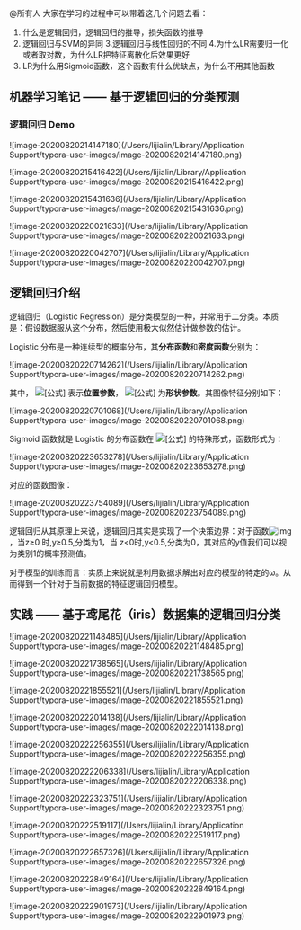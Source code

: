 @所有人
大家在学习的过程中可以带着这几个问题去看：

1. 什么是逻辑回归，逻辑回归的推导，损失函数的推导
2. 逻辑回归与SVM的异同
3.逻辑回归与线性回归的不同
4.为什么LR需要归一化或者取对数，为什么LR把特征离散化后效果更好
5. LR为什么用Sigmoid函数，这个函数有什么优缺点，为什么不用其他函数



## 机器学习笔记 —— 基于逻辑回归的分类预测

### 逻辑回归 Demo

![image-20200820214147180](/Users/lijialin/Library/Application Support/typora-user-images/image-20200820214147180.png)

![image-20200820215416422](/Users/lijialin/Library/Application Support/typora-user-images/image-20200820215416422.png)

![image-20200820215431636](/Users/lijialin/Library/Application Support/typora-user-images/image-20200820215431636.png)

![image-20200820220021633](/Users/lijialin/Library/Application Support/typora-user-images/image-20200820220021633.png)

![image-20200820220042707](/Users/lijialin/Library/Application Support/typora-user-images/image-20200820220042707.png)



## 逻辑回归介绍

逻辑回归（Logistic Regression）是分类模型的一种，并常用于二分类。本质是：假设数据服从这个分布，然后使用极大似然估计做参数的估计。

Logistic 分布是一种连续型的概率分布，其**分布函数**和**密度函数**分别为：

![image-20200820220714262](/Users/lijialin/Library/Application Support/typora-user-images/image-20200820220714262.png)

其中， ![[公式]](https://www.zhihu.com/equation?tex=%5Cmu) 表示**位置参数**， ![[公式]](https://www.zhihu.com/equation?tex=%5Cgamma%3E0) 为**形状参数**。其图像特征分别如下：

![image-20200820220701068](/Users/lijialin/Library/Application Support/typora-user-images/image-20200820220701068.png)

Sigmoid 函数就是 Logistic 的分布函数在 ![[公式]](https://www.zhihu.com/equation?tex=%5Cmu%3D0%2C+%5Cgamma%3D1) 的特殊形式，函数形式为：

![image-20200820223653278](/Users/lijialin/Library/Application Support/typora-user-images/image-20200820223653278.png)

对应的函数图像：

![image-20200820223754089](/Users/lijialin/Library/Application Support/typora-user-images/image-20200820223754089.png)

逻辑回归从其原理上来说，逻辑回归其实是实现了一个决策边界：对于函数![img](https://img.alicdn.com/tfs/TB1B0kjNbY1gK0jSZTEXXXDQVXa-94-51.jpg)，当z≥0 时,y≥0.5,分类为1，当 z<0时,y<0.5,分类为0，其对应的y值我们可以视为类别1的概率预测值。

对于模型的训练而言：实质上来说就是利用数据求解出对应的模型的特定的ω。从而得到一个针对于当前数据的特征逻辑回归模型。



## 实践 —— 基于鸢尾花（iris）数据集的逻辑回归分类

![image-20200820221148485](/Users/lijialin/Library/Application Support/typora-user-images/image-20200820221148485.png)



![image-20200820221738565](/Users/lijialin/Library/Application Support/typora-user-images/image-20200820221738565.png)

![image-20200820221855521](/Users/lijialin/Library/Application Support/typora-user-images/image-20200820221855521.png)

![image-20200820222014138](/Users/lijialin/Library/Application Support/typora-user-images/image-20200820222014138.png)

![image-20200820222256355](/Users/lijialin/Library/Application Support/typora-user-images/image-20200820222256355.png)

![image-20200820222206338](/Users/lijialin/Library/Application Support/typora-user-images/image-20200820222206338.png)

![image-20200820222323751](/Users/lijialin/Library/Application Support/typora-user-images/image-20200820222323751.png)

![image-20200820222519117](/Users/lijialin/Library/Application Support/typora-user-images/image-20200820222519117.png)

![image-20200820222657326](/Users/lijialin/Library/Application Support/typora-user-images/image-20200820222657326.png)

![image-20200820222849164](/Users/lijialin/Library/Application Support/typora-user-images/image-20200820222849164.png)

![image-20200820222901973](/Users/lijialin/Library/Application Support/typora-user-images/image-20200820222901973.png)


